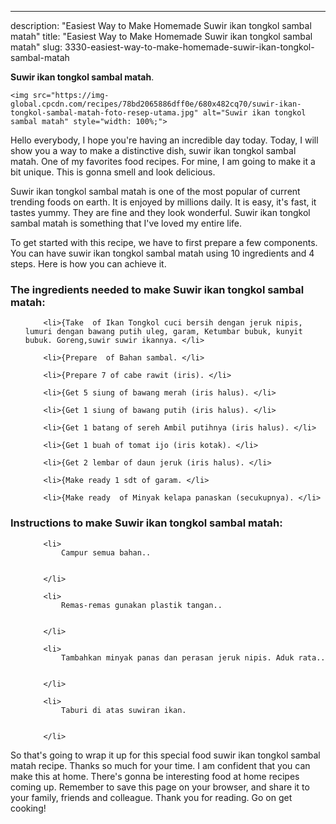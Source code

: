 ---
description: "Easiest Way to Make Homemade Suwir ikan tongkol sambal matah"
title: "Easiest Way to Make Homemade Suwir ikan tongkol sambal matah"
slug: 3330-easiest-way-to-make-homemade-suwir-ikan-tongkol-sambal-matah

<p>
	<strong>Suwir ikan tongkol sambal matah</strong>. 
	
</p>
<p>
	
	<img src="https://img-global.cpcdn.com/recipes/78bd2065886dff0e/680x482cq70/suwir-ikan-tongkol-sambal-matah-foto-resep-utama.jpg" alt="Suwir ikan tongkol sambal matah" style="width: 100%;">
	
	
</p>
<p>
	Hello everybody, I hope you're having an incredible day today. Today, I will show you a way to make a distinctive dish, suwir ikan tongkol sambal matah. One of my favorites food recipes. For mine, I am going to make it a bit unique. This is gonna smell and look delicious.
</p>
	
<p>
	Suwir ikan tongkol sambal matah is one of the most popular of current trending foods on earth. It is enjoyed by millions daily. It is easy, it's fast, it tastes yummy. They are fine and they look wonderful. Suwir ikan tongkol sambal matah is something that I've loved my entire life.
</p>
<p>
	
</p>

<p>
To get started with this recipe, we have to first prepare a few components. You can have suwir ikan tongkol sambal matah using 10 ingredients and 4 steps. Here is how you can achieve it.
</p>

<h3>The ingredients needed to make Suwir ikan tongkol sambal matah:</h3>

<ol>
	
		<li>{Take  of Ikan Tongkol cuci bersih dengan jeruk nipis, lumuri dengan bawang putih uleg, garam, Ketumbar bubuk, kunyit bubuk. Goreng,suwir suwir ikannya. </li>
	
		<li>{Prepare  of Bahan sambal. </li>
	
		<li>{Prepare 7 of cabe rawit (iris). </li>
	
		<li>{Get 5 siung of bawang merah (iris halus). </li>
	
		<li>{Get 1 siung of bawang putih (iris halus). </li>
	
		<li>{Get 1 batang of sereh Ambil putihnya (iris halus). </li>
	
		<li>{Get 1 buah of tomat ijo (iris kotak). </li>
	
		<li>{Get 2 lembar of daun jeruk (iris halus). </li>
	
		<li>{Make ready 1 sdt of garam. </li>
	
		<li>{Make ready  of Minyak kelapa panaskan (secukupnya). </li>
	
</ol>
<p>
	
</p>

<h3>Instructions to make Suwir ikan tongkol sambal matah:</h3>

<ol>
	
		<li>
			Campur semua bahan..
			
			
		</li>
	
		<li>
			Remas-remas gunakan plastik tangan..
			
			
		</li>
	
		<li>
			Tambahkan minyak panas dan perasan jeruk nipis. Aduk rata..
			
			
		</li>
	
		<li>
			Taburi di atas suwiran ikan.
			
			
		</li>
	
</ol>

<p>
	
</p>

<p>
	So that's going to wrap it up for this special food suwir ikan tongkol sambal matah recipe. Thanks so much for your time. I am confident that you can make this at home. There's gonna be interesting food at home recipes coming up. Remember to save this page on your browser, and share it to your family, friends and colleague. Thank you for reading. Go on get cooking!
</p>
